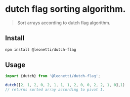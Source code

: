 # dutch flag sorting algorithm. 

> Sort arrays according to dutch flag algorithm. 

## Install

```sh
npm install @leonetti/dutch-flag
```

## Usage

```js
import {dutch} from '@leonetti/dutch-flag';

dutch([2, 1, 2, 0, 2, 1, 1, 1, 2, 0, 0, 2, 2, 1, 0],1) 
// returns sorted array according to pivot 1.

```
